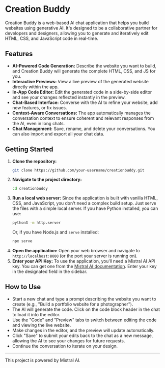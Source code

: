 # Creation Buddy

Creation Buddy is a web-based AI chat application that helps you build websites using generative AI. It's designed to be a collaborative partner for developers and designers, allowing you to generate and iteratively edit HTML, CSS, and JavaScript code in real-time.

## Features

-   **AI-Powered Code Generation:** Describe the website you want to build, and Creation Buddy will generate the complete HTML, CSS, and JS for you.
-   **Interactive Previews:** View a live preview of the generated website directly within the app.
-   **In-App Code Editor:** Edit the generated code in a side-by-side editor and see your changes reflected instantly in the preview.
-   **Chat-Based Interface:** Converse with the AI to refine your website, add new features, or fix issues.
-   **Context-Aware Conversations:** The app automatically manages the conversation context to ensure coherent and relevant responses from the AI, even in long chats.
-   **Chat Management:** Save, rename, and delete your conversations. You can also import and export all your chat data.

## Getting Started

1.  **Clone the repository:**
    ```bash
    git clone https://github.com/your-username/creationbuddy.git
    ```
2.  **Navigate to the project directory:**
    ```bash
    cd creationbuddy
    ```
3.  **Run a local web server:**
    Since the application is built with vanilla HTML, CSS, and JavaScript, you don't need a complex build setup. Just serve the files with a simple local server. If you have Python installed, you can use:
    ```bash
    python3 -m http.server
    ```
    Or, if you have Node.js and `serve` installed:
    ```bash
    npx serve
    ```
4.  **Open the application:**
    Open your web browser and navigate to `http://localhost:8000` (or the port your server is running on).
5.  **Enter your API Key:**
    To use the application, you'll need a Mistral AI API key. You can get one from the [Mistral AI documentation](https://docs.mistral.ai/getting-started/quickstart/). Enter your key in the designated field in the sidebar.

## How to Use

-   Start a new chat and type a prompt describing the website you want to create (e.g., "Build a portfolio website for a photographer").
-   The AI will generate the code. Click on the code block header in the chat to load it into the editor.
-   Use the "Code" and "Preview" tabs to switch between editing the code and viewing the live website.
-   Make changes in the editor, and the preview will update automatically.
-   Click "Save" to submit your edits back to the chat as a new message, allowing the AI to see your changes for future requests.
-   Continue the conversation to iterate on your design.

---

This project is powered by Mistral AI. 